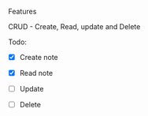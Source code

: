 

Features

CRUD - Create, Read, update and Delete


Todo: 
- [x] Create note
- [x] Read note
- [ ] Update
- [ ] Delete

